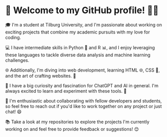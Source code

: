 # 👋 Welcome to my GitHub profile! 👨‍💻

🎓 I'm a student at Tilburg University, and I'm passionate about working on exciting projects that combine my academic pursuits with my love for coding.

💻 I have intermediate skills in Python 🐍 and R 📊, and I enjoy leveraging these languages to tackle diverse data analysis and machine learning challenges.

🌐 Additionally, I'm diving into web development, learning HTML 🌐, CSS 🎨, and the art of crafting websites. 🚀

🤖 I have a big curiosity and fascination for ChatGPT and AI in general. I'm always excited to learn and experiment with these tools. 🚀

🤝 I'm enthusiastic about collaborating with fellow developers and students, so feel free to reach out if you'd like to work together on any project or just chat! 😄

📚 Take a look at my repositories to explore the projects I'm currently working on and feel free to provide feedback or suggestions! 😊
